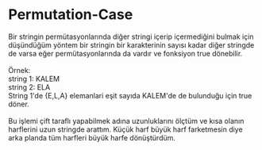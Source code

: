 
# Permutation-Case
Bir stringin permütasyonlarında diğer stringi içerip içermediğini bulmak için düşündüğüm yöntem bir stringin bir karakterinin sayısı kadar diğer stringde de varsa eğer permütasyonlarında da vardır ve fonksiyon true dönebilir. </br>
</br>
Örnek: </br>
string 1: KALEM </br>
string 2: ELA </br>
String 1'de {E,L,A} elemanlari eşit sayıda KALEM'de de bulunduğu için true döner. </br>
 </br>
Bu işlemi çift taraflı yapabilmek adına uzunluklarını ölçtüm ve kısa olanın harflerini uzun stringde arattım.
Küçük harf büyük harf farketmesin diye arka planda tüm harfleri büyük harfe dönüştürdüm.

